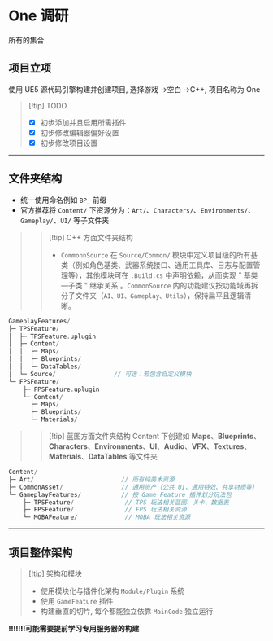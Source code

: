 # One 调研

所有的集合

## 项目立项

使用 UE5 源代码引擎构建并创建项目, 选择游戏 ->空白 ->C++, 项目名称为 One

> [!tip] TODO
> - [x] 初步添加并且启用所需插件
> - [x] 初步修改编辑器偏好设置
> - [x] 初步修改项目设置

---

## 文件夹结构

- 统一使用命名例如 `BP_` 前缀
- 官方推荐将 `Content/` 下资源分为：`Art/`、`Characters/`、`Environments/`、`Gameplay/`、`UI/` 等子文件夹

> > [!tip] C++ 方面文件夹结构
> > - `CommonnSource` 在 `Source/Common/` 模块中定义项目级的所有基类（例如角色基类、武器系统接口、通用工具库、日志与配置管理等），其他模块可在 `.Build.cs` 中声明依赖，从而实现 " 基类—子类 " 继承关系 。`CommonSource` 内的功能建议按功能域再拆分子文件夹（`AI、UI、Gameplay、Utils`），保持扁平且逻辑清晰。

```c++
GameplayFeatures/
├─ TPSFeature/
│  ├─ TPSFeature.uplugin
│  ├─ Content/
│  │  ├─ Maps/
│  │  ├─ Blueprints/
│  │  └─ DataTables/
│  └─ Source/                // 可选：若包含自定义模块
└─ FPSFeature/
    ├─ FPSFeature.uplugin
    └─ Content/
      ├─ Maps/
      ├─ Blueprints/
      └─ Materials/
```

> > [!tip] 蓝图方面文件夹结构
> > Content 下创建如 **Maps**、**Blueprints**、**Characters**、**Environments**、**UI**、**Audio**、**VFX**、**Textures**、**Materials**、**DataTables** 等文件夹

```c++
Content/
├─ Art/                        // 所有纯美术资源
├─ CommonAsset/                // 通用资产（公共 UI、通用特效、共享材质等）
└─ GameplayFeatures/           // 按 Game Feature 插件划分玩法包
    ├─ TPSFeature/              // TPS 玩法相关蓝图、关卡、数据表
    ├─ FPSFeature/              // FPS 玩法相关资源
    └─ MOBAFeature/             // MOBA 玩法相关资源

```

---

## 项目整体架构

> [!tip] 架构和模块
> - 使用模块化与插件化架构 `Module/Plugin` 系统
> - 使用 `GameFeature` 插件
> - 构建垂直的切片, 每个都能独立依靠 `MainCode` 独立运行

**!!!!!!!可能需要提前学习专用服务器的构建**

